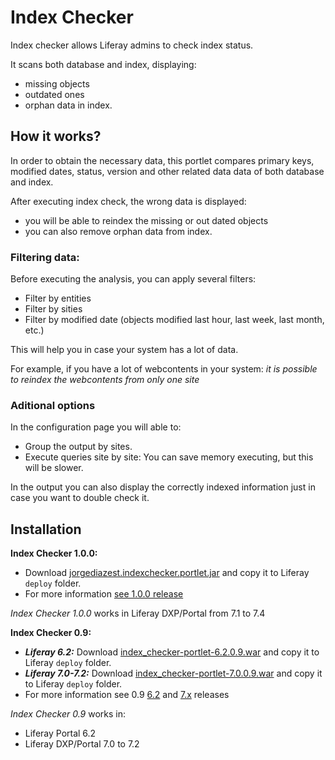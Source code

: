 # Index Checker

Index checker allows Liferay admins to check index status.

It scans both database and index, displaying:
 - missing objects
 - outdated ones
 - orphan data in index.

## How it works?

In order to obtain the necessary data, this portlet compares primary keys, modified dates, status, version and other related data data of both database and index.

After executing index check, the wrong data is displayed:
 - you will be able to reindex the missing or out dated objects
 - you can also remove orphan data from index.

### Filtering data:

Before executing the analysis, you can apply several filters:
 - Filter by entities
 - Filter by sities
 - Filter by modified date (objects modified last hour, last week, last month, etc.)

This will help you in case your system has a lot of data.

For example, if you have a lot of webcontents in your system: _it is possible to reindex the webcontents from only one site_

### Aditional options

In the configuration page you will able to:
 - Group the output by sites.
 - Execute queries site by site: You can save memory executing, but this will be slower.
 
 In the output you can also display the correctly indexed information just in case you want to double check it.

## Installation

**Index Checker 1.0.0:**
   - Download [jorgediazest.indexchecker.portlet.jar](https://github.com/jorgediaz-lr/index-checker/releases/download/1.0.0/jorgediazest.indexchecker.portlet.jar) and copy it to Liferay `deploy` folder.
   - For more information [see 1.0.0 release](https://github.com/jorgediaz-lr/index-checker/releases/tag/1.0.0)

_Index Checker 1.0.0_ works in Liferay DXP/Portal from 7.1 to 7.4

**Index Checker 0.9:**
   - _**Liferay 6.2:**_ Download [index_checker-portlet-6.2.0.9.war](https://github.com/jorgediaz-lr/index-checker/releases/download/0.9_release_6.2/index_checker-portlet-6.2.0.9.war) and copy it to Liferay `deploy` folder.
   - _**Liferay 7.0-7.2:**_ Download [index_checker-portlet-7.0.0.9.war](https://github.com/jorgediaz-lr/index-checker/releases/download/0.9_release_7.0/index_checker-portlet-7.0.0.9.war) and copy it to Liferay `deploy` folder.
   - For more information see 0.9 [6.2](https://github.com/jorgediaz-lr/index-checker/releases/tag/0.9_release_6.2) and [7.x](https://github.com/jorgediaz-lr/index-checker/releases/tag/0.9_release_7.0) releases

_Index Checker 0.9_ works in:
  - Liferay Portal 6.2
  - Liferay DXP/Portal 7.0 to 7.2
 

